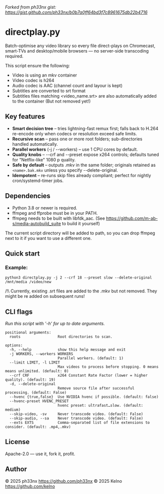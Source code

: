 _Forked from ph33nx gist: https://gist.github.com/ph33nx/b0b7a0ff64bd3f7c8961675db22b4716_

directplay.py
=============

Batch-optimise any video library so every file direct-plays on
Chromecast, smart-TVs and desktop/mobile browsers — no server-side
transcoding required.

This script ensure the following:
- Video is using an mkv container
- Video codec is h264
- Audio codec is AAC (channel count and layour is kept)
- Subtitles are converted to srt format
- Subtitles files matching <video_name.srt> are also automatically added to the container (But not removed yet!)

Key features
------------

- **Smart decision tree** – tries lightning-fast remux first; falls back to H.264 re-encode only when codecs or resolution exceed safe limits.
- **Recursive scan** – pass one or more root folders; sub-directories handled automatically.
- **Parallel workers** (-j / --workers) – use 1 CPU cores by default.
- **Quality knobs** – --crf and --preset expose x264 controls; defaults tuned for "Netflix-like" 1080 p quality.
- **Safe by default** – outputs <name>.mkv in the same folder; originals retained as `<name>.bak.mkv` unless you specify --delete-original.
- **Idempotent** – re-runs skip files already compliant; perfect for nightly cron/systemd-timer jobs.

Dependencies
------------
- Python 3.8 or newer is required.
- ffmpeg and ffprobe must be in your PATH. 
- ffmpeg needs to be built with libfdk_aac. (See https://github.com/m-ab-s/media-autobuild_suite to build it yourself)

The current script directory will be added to path, so you can drop ffmpeg next to it if you want to use a different one.


Quick start
-----------

### Example:   
`python3 directplay.py -j 2 --crf 18 --preset slow --delete-original /mnt/media /video/new`

/!\ Currently, existing .srt files are added to the .mkv but not removed. They might be re added on subsequent runs!
 
CLI flags
---------
*Run this script with '-h' for up to date arguments.*

```
positional arguments:
  roots                 Root directories to scan.

options:
  -h, --help            show this help message and exit
  -j WORKERS, --workers WORKERS
                        Parallel workers. (default: 1)
  --limit LIMIT, -l LIMIT
                        Max videos to process before stopping. 0 means means unlimited. (default: 0)
  --crf CRF             x264 Constant Rate Factor (lower = higher quality). (default: 19)
  -d, --delete-original
                        Remove source file after successful processing. (default: False)
  --hvenc {true,false}  Use NVIDIA hvenc if possible. (default: false)
  --hvenc-preset HVENC_PRESET
                        hvenc preset: ultrafast…slow. (default: medium)
  --skip-video, -sv     Never transcode video. (default: False)
  --skip-audio, --sa    Never transcode video. (default: False)
  --exts EXTS           Comma-separated list of file extensions to consider. (default: .mp4,.mkv)
```

License
-------
Apache-2.0 — use it, fork it, profit.

Author
------
© 2025 ph33nx   https://github.com/ph33nx
© 2025 Kelno   https://github.com/kelno
